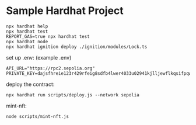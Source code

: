 # Sample Hardhat Project

```shell
npx hardhat help
npx hardhat test
REPORT_GAS=true npx hardhat test
npx hardhat node
npx hardhat ignition deploy ./ignition/modules/Lock.ts
```
set up .env: (example .env)
```shell
API_URL="https://rpc2.sepolia.org"
PRIVATE_KEY=dajsfhreie123r429rfeig8sdfb4lwer4033u02941kjlljewflkqsifpqwoe234
```

deploy the contract:
```shell
npx hardhat run scripts/deploy.js --network sepolia
```

mint-nft:
```shell
node scripts/mint-nft.js
```
